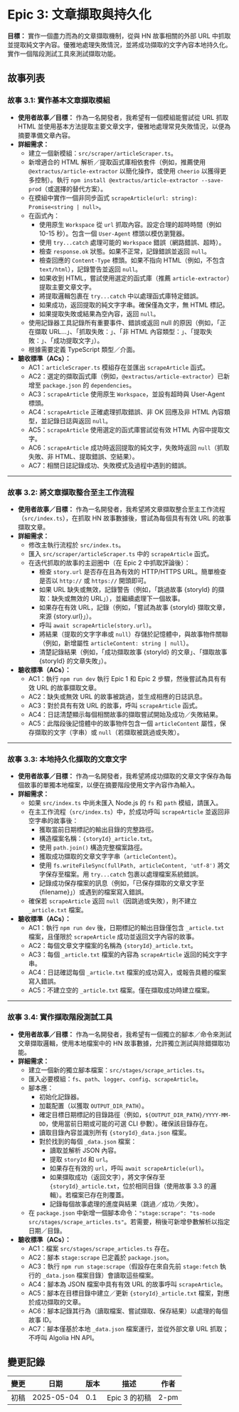 # Epic 3: 文章擷取與持久化

**目標：** 實作一個盡力而為的文章擷取機制，從與 HN 故事相關的外部 URL 中抓取並提取純文字內容。優雅地處理失敗情況，並將成功擷取的文字內容本地持久化。實作一個階段測試工具來測試擷取功能。

## 故事列表

### 故事 3.1: 實作基本文章擷取模組

- **使用者故事／目標：** 作為一名開發者，我希望有一個模組能嘗試從 URL 抓取 HTML 並使用基本方法提取主要文章文字，優雅地處理常見失敗情況，以便為摘要準備文章內容。
- **詳細需求：**
  - 建立一個新模組：`src/scraper/articleScraper.ts`。
  - 新增適合的 HTML 解析／提取函式庫相依套件（例如，推薦使用 `@extractus/article-extractor` 以簡化操作，或使用 `cheerio` 以獲得更多控制）。執行 `npm install @extractus/article-extractor --save-prod`（或選擇的替代方案）。
  - 在模組中實作一個非同步函式 `scrapeArticle(url: string): Promise<string | null>`。
  - 在函式內：
    - 使用原生 `Workspace` 從 `url` 抓取內容。設定合理的超時時間（例如 10-15 秒）。包含一個 `User-Agent` 標頭以模仿瀏覽器。
    - 使用 `try...catch` 處理可能的 `Workspace` 錯誤（網路錯誤、超時）。
    - 檢查 `response.ok` 狀態。如果不正常，記錄錯誤並返回 `null`。
    - 檢查回應的 `Content-Type` 標頭。如果不指向 HTML（例如，不包含 `text/html`），記錄警告並返回 `null`。
    - 如果收到 HTML，嘗試使用選定的函式庫（推薦 `article-extractor`）提取主要文章文字。
    - 將提取邏輯包裹在 `try...catch` 中以處理函式庫特定錯誤。
    - 如果成功，返回提取的純文字字串。確保僅為文字，無 HTML 標記。
    - 如果提取失敗或結果為空內容，返回 `null`。
  - 使用記錄器工具記錄所有重要事件、錯誤或返回 null 的原因（例如，「正在擷取 URL...」、「抓取失敗：」、「非 HTML 內容類型：」、「提取失敗：」、「成功提取文字」）。
  - 根據需要定義 TypeScript 類型／介面。
- **驗收標準（ACs）：**
  - AC1：`articleScraper.ts` 模組存在並匯出 `scrapeArticle` 函式。
  - AC2：選定的擷取函式庫（例如，`@extractus/article-extractor`）已新增至 `package.json` 的 `dependencies`。
  - AC3：`scrapeArticle` 使用原生 `Workspace`，並設有超時與 User-Agent 標頭。
  - AC4：`scrapeArticle` 正確處理抓取錯誤、非 OK 回應及非 HTML 內容類型，並記錄日誌與返回 `null`。
  - AC5：`scrapeArticle` 使用選定的函式庫嘗試從有效 HTML 內容中提取文字。
  - AC6：`scrapeArticle` 成功時返回提取的純文字，失敗時返回 `null`（抓取失敗、非 HTML、提取錯誤、空結果）。
  - AC7：相關日誌記錄成功、失敗模式及過程中遇到的錯誤。

---

### 故事 3.2: 將文章擷取整合至主工作流程

- **使用者故事／目標：** 作為一名開發者，我希望將文章擷取整合至主工作流程（`src/index.ts`），在抓取 HN 故事數據後，嘗試為每個具有有效 URL 的故事擷取文章。
- **詳細需求：**
  - 修改主執行流程於 `src/index.ts`。
  - 匯入 `src/scraper/articleScraper.ts` 中的 `scrapeArticle` 函式。
  - 在迭代抓取的故事的主迴圈中（在 Epic 2 中抓取評論後）：
    - 檢查 `story.url` 是否存在且為有效的 HTTP/HTTPS URL。簡單檢查是否以 `http://` 或 `https://` 開頭即可。
    - 如果 URL 缺失或無效，記錄警告（例如，「跳過故事 {storyId} 的擷取：缺失或無效的 URL」），並繼續處理下一個故事。
    - 如果存在有效 URL，記錄（例如，「嘗試為故事 {storyId} 擷取文章，來源 {story.url}」）。
    - 呼叫 `await scrapeArticle(story.url)`。
    - 將結果（提取的文字字串或 `null`）存儲於記憶體中，與故事物件關聯（例如，新增屬性 `articleContent: string | null`）。
    - 清楚記錄結果（例如，「成功擷取故事 {storyId} 的文章」、「擷取故事 {storyId} 的文章失敗」）。
- **驗收標準（ACs）：**
  - AC1：執行 `npm run dev` 執行 Epic 1 和 Epic 2 步驟，然後嘗試為具有有效 URL 的故事擷取文章。
  - AC2：缺失或無效 URL 的故事被跳過，並生成相應的日誌訊息。
  - AC3：對於具有有效 URL 的故事，呼叫 `scrapeArticle` 函式。
  - AC4：日誌清楚顯示每個相關故事的擷取嘗試開始及成功／失敗結果。
  - AC5：此階段後記憶體中的故事物件包含一個 `articleContent` 屬性，保存擷取的文字（字串）或 `null`（若擷取被跳過或失敗）。

---

### 故事 3.3: 本地持久化擷取的文章文字

- **使用者故事／目標：** 作為一名開發者，我希望將成功擷取的文章文字保存為每個故事的單獨本地檔案，以便在摘要階段使用文字內容作為輸入。
- **詳細需求：**
  - 如果 `src/index.ts` 中尚未匯入 Node.js 的 `fs` 和 `path` 模組，請匯入。
  - 在主工作流程（`src/index.ts`）中，於成功呼叫 `scrapeArticle` 並返回非空字串的故事後：
    - 獲取當前日期標記的輸出目錄的完整路徑。
    - 構造檔案名稱：`{storyId}_article.txt`。
    - 使用 `path.join()` 構造完整檔案路徑。
    - 獲取成功擷取的文章文字字串（`articleContent`）。
    - 使用 `fs.writeFileSync(fullPath, articleContent, 'utf-8')` 將文字保存至檔案。用 `try...catch` 包裹以處理檔案系統錯誤。
    - 記錄成功保存檔案的訊息（例如，「已保存擷取的文章文字至 {filename}」）或遇到的檔案寫入錯誤。
  - 確保若 `scrapeArticle` 返回 `null`（因跳過或失敗），則不建立 `_article.txt` 檔案。
- **驗收標準（ACs）：**
  - AC1：執行 `npm run dev` 後，日期標記的輸出目錄僅包含 `_article.txt` 檔案，且僅限於 `scrapeArticle` 成功並返回文字內容的故事。
  - AC2：每個文章文字檔案的名稱為 `{storyId}_article.txt`。
  - AC3：每個 `_article.txt` 檔案的內容為 `scrapeArticle` 返回的純文字字串。
  - AC4：日誌確認每個 `_article.txt` 檔案的成功寫入，或報告具體的檔案寫入錯誤。
  - AC5：不建立空的 `_article.txt` 檔案。僅在擷取成功時建立檔案。

---

### 故事 3.4: 實作擷取階段測試工具

- **使用者故事／目標：** 作為一名開發者，我希望有一個獨立的腳本／命令來測試文章擷取邏輯，使用本地檔案中的 HN 故事數據，允許獨立測試與除錯擷取功能。
- **詳細需求：**
  - 建立一個新的獨立腳本檔案：`src/stages/scrape_articles.ts`。
  - 匯入必要模組：`fs`、`path`、`logger`、`config`、`scrapeArticle`。
  - 腳本應：
    - 初始化記錄器。
    - 加載配置（以獲取 `OUTPUT_DIR_PATH`）。
    - 確定目標日期標記的目錄路徑（例如，`${OUTPUT_DIR_PATH}/YYYY-MM-DD`，使用當前日期或可能的可選 CLI 參數）。確保該目錄存在。
    - 讀取目錄內容並識別所有 `{storyId}_data.json` 檔案。
    - 對於找到的每個 `_data.json` 檔案：
      - 讀取並解析 JSON 內容。
      - 提取 `storyId` 和 `url`。
      - 如果存在有效的 `url`，呼叫 `await scrapeArticle(url)`。
      - 如果擷取成功（返回文字），將文字保存至 `{storyId}_article.txt`，位於相同目錄（使用故事 3.3 的邏輯）。若檔案已存在則覆蓋。
      - 記錄每個故事處理的進度與結果（跳過／成功／失敗）。
  - 在 `package.json` 中新增一個腳本命令：`"stage:scrape": "ts-node src/stages/scrape_articles.ts"`。若需要，稍後可新增參數解析以指定日期／目錄。
- **驗收標準（ACs）：**
  - AC1：檔案 `src/stages/scrape_articles.ts` 存在。
  - AC2：腳本 `stage:scrape` 已定義於 `package.json`。
  - AC3：執行 `npm run stage:scrape`（假設存在來自先前 `stage:fetch` 執行的 `_data.json` 檔案目錄）會讀取這些檔案。
  - AC4：腳本為 JSON 檔案中具有有效 URL 的故事呼叫 `scrapeArticle`。
  - AC5：腳本在目標目錄中建立／更新 `{storyId}_article.txt` 檔案，對應於成功擷取的文章。
  - AC6：腳本記錄其行為（讀取檔案、嘗試擷取、保存結果）以處理的每個故事 ID。
  - AC7：腳本僅基於本地 `_data.json` 檔案運行，並從外部文章 URL 抓取；不呼叫 Algolia HN API。

## 變更記錄

| 變更 | 日期       | 版本 | 描述          | 作者 |
| ---- | ---------- | ---- | ------------- | ---- |
| 初稿 | 2025-05-04 | 0.1  | Epic 3 的初稿 | 2-pm |

